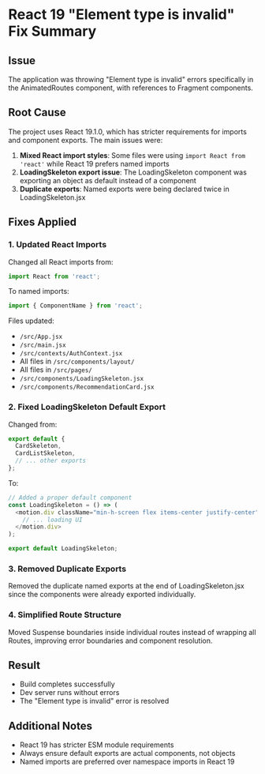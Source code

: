 # React 19 "Element type is invalid" Fix Summary

## Issue
The application was throwing "Element type is invalid" errors specifically in the AnimatedRoutes component, with references to Fragment components.

## Root Cause
The project uses React 19.1.0, which has stricter requirements for imports and component exports. The main issues were:

1. **Mixed React import styles**: Some files were using `import React from 'react'` while React 19 prefers named imports
2. **LoadingSkeleton export issue**: The LoadingSkeleton component was exporting an object as default instead of a component
3. **Duplicate exports**: Named exports were being declared twice in LoadingSkeleton.jsx

## Fixes Applied

### 1. Updated React Imports
Changed all React imports from:
```javascript
import React from 'react';
```
To named imports:
```javascript
import { ComponentName } from 'react';
```

Files updated:
- `/src/App.jsx`
- `/src/main.jsx`
- `/src/contexts/AuthContext.jsx`
- All files in `/src/components/layout/`
- All files in `/src/pages/`
- `/src/components/LoadingSkeleton.jsx`
- `/src/components/RecommendationCard.jsx`

### 2. Fixed LoadingSkeleton Default Export
Changed from:
```javascript
export default {
  CardSkeleton,
  CardListSkeleton,
  // ... other exports
};
```

To:
```javascript
// Added a proper default component
const LoadingSkeleton = () => (
  <motion.div className="min-h-screen flex items-center justify-center">
    // ... loading UI
  </motion.div>
);

export default LoadingSkeleton;
```

### 3. Removed Duplicate Exports
Removed the duplicate named exports at the end of LoadingSkeleton.jsx since the components were already exported individually.

### 4. Simplified Route Structure
Moved Suspense boundaries inside individual routes instead of wrapping all Routes, improving error boundaries and component resolution.

## Result
- Build completes successfully
- Dev server runs without errors
- The "Element type is invalid" error is resolved

## Additional Notes
- React 19 has stricter ESM module requirements
- Always ensure default exports are actual components, not objects
- Named imports are preferred over namespace imports in React 19